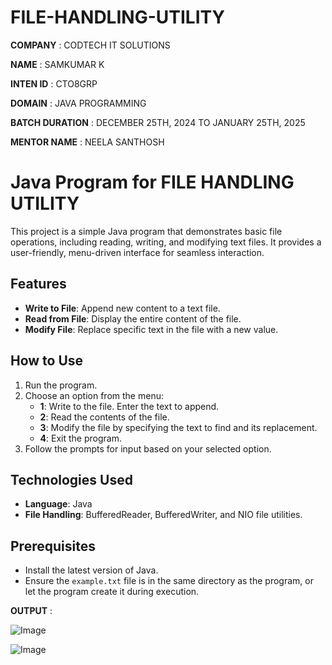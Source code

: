 # FILE-HANDLING-UTILITY

**COMPANY** : CODTECH IT SOLUTIONS

**NAME** : SAMKUMAR K 

**INTEN ID** : CTO8GRP

**DOMAIN** : JAVA PROGRAMMING

**BATCH DURATION** : DECEMBER 25TH, 2024 TO JANUARY 25TH, 2025

**MENTOR NAME** : NEELA SANTHOSH

# Java Program for FILE HANDLING UTILITY

This project is a simple Java program that demonstrates basic file operations, including reading, writing, and modifying text files. It provides a user-friendly, menu-driven interface for seamless interaction.

## Features

- **Write to File**: Append new content to a text file.
- **Read from File**: Display the entire content of the file.
- **Modify File**: Replace specific text in the file with a new value.

## How to Use

1. Run the program.
2. Choose an option from the menu:
   - **1**: Write to the file. Enter the text to append.
   - **2**: Read the contents of the file.
   - **3**: Modify the file by specifying the text to find and its replacement.
   - **4**: Exit the program.
3. Follow the prompts for input based on your selected option.

## Technologies Used

- **Language**: Java
- **File Handling**: BufferedReader, BufferedWriter, and NIO file utilities.

## Prerequisites

- Install the latest version of Java.
- Ensure the `example.txt` file is in the same directory as the program, or let the program create it during execution.

**OUTPUT** :

![Image](https://github.com/user-attachments/assets/4bb50693-df34-4c11-9631-e8f6902c94d1)

![Image](https://github.com/user-attachments/assets/e1ade5d3-2133-4f3a-a535-e8ed2b450393)
